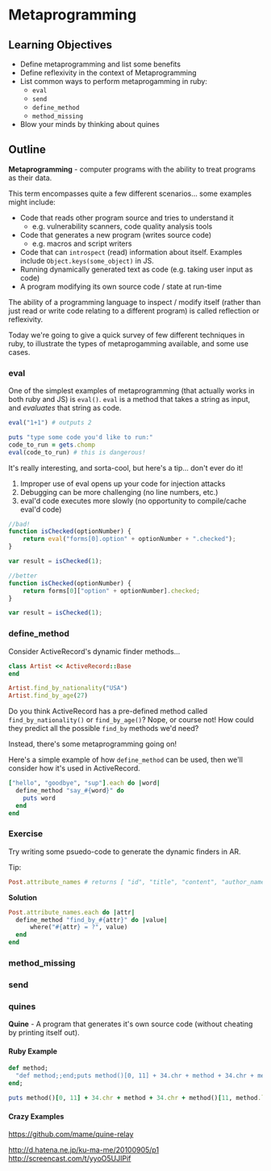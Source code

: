 # Metaprogramming

## Learning Objectives

* Define metaprogramming and list some benefits
* Define reflexivity in the context of Metaprogramming
* List common ways to perform metaprogamming in ruby:
  * `eval`
  * `send`
  * `define_method`
  * `method_missing`
* Blow your minds by thinking about quines

## Outline

**Metaprogramming** - computer programs with the ability to treat programs as their data.

This term encompasses quite a few different scenarios... some examples might include:
* Code that reads other program source and tries to understand it
  * e.g. vulnerability scanners, code quality analysis tools
* Code that generates a new program (writes source code)
  * e.g. macros and script writers
* Code that can `introspect` (read) information about itself. Examples include `Object.keys(some_object)` in JS.
* Running dynamically generated text as code (e.g. taking user input as code)
* A program modifying its own source code / state at run-time

The ability of a programming language to inspect / modify itself (rather than
just read or write code relating to a different program) is called reflection or
reflexivity.

Today we're going to give a quick survey of few different techniques in ruby, to
illustrate the types of metaprogamming available, and some use cases.

### eval

One of the simplest examples of metaprogramming (that actually works in both
ruby and JS) is `eval()`. `eval` is a method that takes a string as input, and
*evaluates* that string as code.

```ruby
eval("1+1") # outputs 2

puts "type some code you'd like to run:"
code_to_run = gets.chomp
eval(code_to_run) # this is dangerous!
```

It's really interesting, and sorta-cool, but here's a tip... don't ever do it!

1. Improper use of eval opens up your code for injection attacks
2. Debugging can be more challenging (no line numbers, etc.)
3. eval'd code executes more slowly (no opportunity to compile/cache eval'd code)

```js
//bad!
function isChecked(optionNumber) {
    return eval("forms[0].option" + optionNumber + ".checked");
}

var result = isChecked(1);

//better
function isChecked(optionNumber) {
    return forms[0]["option" + optionNumber].checked;
}

var result = isChecked(1);
```

### define_method

Consider ActiveRecord's dynamic finder methods...

```ruby
class Artist << ActiveRecord::Base
end

Artist.find_by_nationality("USA")
Artist.find_by_age(27)
```

Do you think ActiveRecord has a pre-defined method called `find_by_nationality()`
or `find_by_age()`?
Nope, or course not! How could they predict all the possible `find_by` methods
we'd need?

Instead, there's some metaprogramming going on!

Here's a simple example of how `define_method` can be used, then we'll consider
how it's used in ActiveRecord.

```ruby
["hello", "goodbye", "sup"].each do |word|
  define_method "say_#{word}" do
    puts word
  end
end
```

### Exercise

Try writing some psuedo-code to generate the dynamic finders in AR.

Tip:
```ruby
Post.attribute_names # returns [ "id", "title", "content", "author_name" ]
```

**Solution**
```ruby
Post.attribute_names.each do |attr|
  define_method "find_by_#{attr}" do |value|
      where("#{attr} = ?", value)
  end
end
```

### method_missing



### send

### quines

**Quine** - A program that generates it's own source code (without cheating by
printing itself out).

#### Ruby Example

```ruby
def method;
  "def method;;end;puts method()[0, 11] + 34.chr + method + 34.chr + method()[11, method.length-11]";
end;

puts method()[0, 11] + 34.chr + method + 34.chr + method()[11, method.length-11]
```

#### Crazy Examples

https://github.com/mame/quine-relay

http://d.hatena.ne.jp/ku-ma-me/20100905/p1
http://screencast.com/t/yyoO5UJIPif
